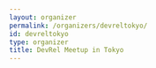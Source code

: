 ```yaml
---
layout: organizer
permalink: /organizers/devreltokyo/
id: devreltokyo
type: organizer
title: DevRel Meetup in Tokyo
---
```

